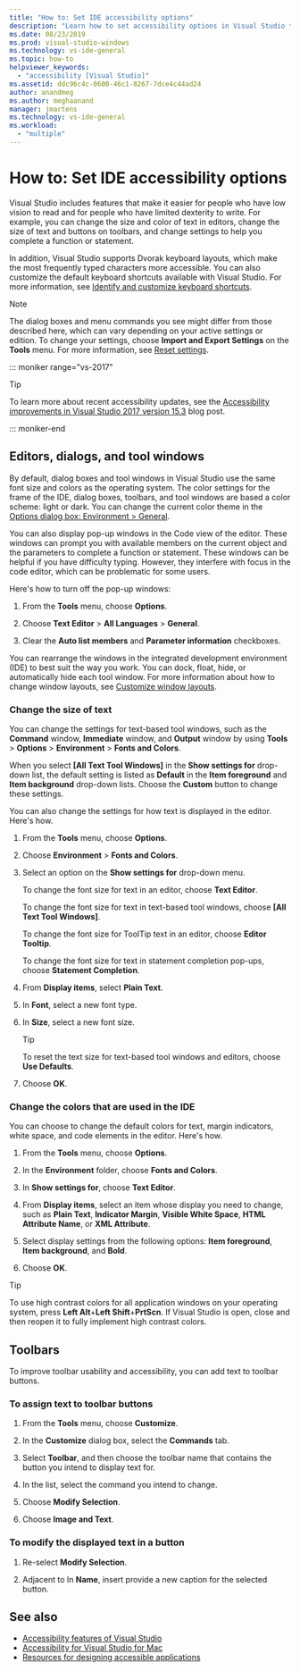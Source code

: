 ```yaml
---
title: "How to: Set IDE accessibility options"
description: "Learn how to set accessibility options in Visual Studio that will make its integrated development environment (IDE) easier for everyone to use, including for people who have low vision to read and for people who have limited dexterity to write."
ms.date: 08/23/2019
ms.prod: visual-studio-windows
ms.technology: vs-ide-general
ms.topic: how-to
helpviewer_keywords:
  - "accessibility [Visual Studio]"
ms.assetid: ddc96c4c-0600-46c1-8267-7dce4c44ad24
author: anandmeg
ms.author: meghaanand
manager: jmartens
ms.technology: vs-ide-general
ms.workload:
  - "multiple"
---
```

# How to: Set IDE accessibility options

Visual Studio includes features that make it easier for people who have low vision to read and for people who have limited dexterity to write. For example, you can change the size and color of text in editors, change the size of text and buttons on toolbars, and change settings to help you complete a function or statement.

In addition, Visual Studio supports Dvorak keyboard layouts, which make the most frequently typed characters more accessible. You can also customize the default keyboard shortcuts available with Visual Studio. For more information, see [Identify and customize keyboard shortcuts](../../ide/identifying-and-customizing-keyboard-shortcuts-in-visual-studio.md).

> [!NOTE]
> The dialog boxes and menu commands you see might differ from those described here, which can vary depending on your active settings or edition. To change your settings, choose **Import and Export Settings** on the **Tools** menu. For more information, see [Reset settings](../environment-settings.md#reset-settings).

::: moniker range="vs-2017"

> [!TIP]
> To learn more about recent accessibility updates, see the [Accessibility improvements in Visual Studio 2017 version 15.3](https://devblogs.microsoft.com/visualstudio/accessibility-improvements-in-visual-studio-2017-version-15-3/) blog post.

::: moniker-end

## Editors, dialogs, and tool windows

By default, dialog boxes and tool windows in Visual Studio use the same font size and colors as the operating system. The color settings for the frame of the IDE, dialog boxes, toolbars, and tool windows are based a color scheme: light or dark. You can change the current color theme in the [Options dialog box: Environment > General](../../ide/reference/general-environment-options-dialog-box.md).

You can also display pop-up windows in the Code view of the editor. These windows can prompt you with available members on the current object and the parameters to complete a function or statement. These windows can be helpful if you have difficulty typing. However, they interfere with focus in the code editor, which can be problematic for some users.

Here's how to turn off the pop-up windows:

1. From the **Tools** menu, choose **Options**.

1. Choose **Text Editor** > **All Languages** > **General**.

1. Clear the **Auto list members** and **Parameter information** checkboxes.

You can rearrange the windows in the integrated development environment (IDE) to best suit the way you work. You can dock, float, hide, or automatically hide each tool window. For more information about how to change window layouts, see [Customize window layouts](../../ide/customizing-window-layouts-in-visual-studio.md).

### Change the size of text

You can change the settings for text-based tool windows, such as the **Command** window, **Immediate** window, and **Output** window by using **Tools** > **Options** > **Environment** > **Fonts and Colors**.

When you select **[All Text Tool Windows]** in the **Show settings for** drop-down list, the default setting is listed as **Default** in the **Item foreground** and **Item background** drop-down lists. Choose the **Custom** button to change these settings.

You can also change the settings for how text is displayed in the editor. Here's how.

1. From the **Tools** menu, choose **Options**.

1. Choose **Environment** > **Fonts and Colors**.

1. Select an option on the **Show settings for** drop-down menu.

    To change the font size for text in an editor, choose **Text Editor**.

    To change the font size for text in text-based tool windows, choose **[All Text Tool Windows]**.

    To change the font size for ToolTip text in an editor, choose **Editor Tooltip**.

    To change the font size for text in statement completion pop-ups, choose **Statement Completion**.

1. From **Display items**, select **Plain Text**.

1. In **Font**, select a new font type.

1. In **Size**, select a new font size.

    > [!TIP]
    > To reset the text size for text-based tool windows and editors, choose **Use Defaults**.

7. Choose **OK**.

### Change the colors that are used in the IDE

You can choose to change the default colors for text, margin indicators, white space, and code elements in the editor. Here's how.

1. From the **Tools** menu, choose **Options**.

1. In the **Environment** folder, choose **Fonts and Colors**.

1. In **Show settings for**, choose **Text Editor**.

1. From **Display items**, select an item whose display you need to change, such as **Plain Text**, **Indicator Margin**, **Visible White Space**, **HTML Attribute Name**, or **XML Attribute**.

1. Select display settings from the following options: **Item foreground**, **Item background**, and **Bold**.

1. Choose **OK**.

> [!TIP]
> To use high contrast colors for all application windows on your operating system, press **Left Alt**+**Left Shift**+**PrtScn**. If Visual Studio is open, close and then reopen it to fully implement high contrast colors.

## Toolbars

To improve toolbar usability and accessibility, you can add text to toolbar buttons.

### To assign text to toolbar buttons

1. From the **Tools** menu, choose **Customize**.

1. In the **Customize** dialog box, select the **Commands** tab.

1. Select **Toolbar**, and then choose the toolbar name that contains the button you intend to display text for.

1. In the list, select the command you intend to change.

1. Choose **Modify Selection**.

1. Choose **Image and Text**.

### To modify the displayed text in a button

1. Re-select **Modify Selection**.

1. Adjacent to In **Name**, insert provide a new caption for the selected button.

## See also

* [Accessibility features of Visual Studio](../../ide/reference/accessibility-features-of-visual-studio.md)
* [Accessibility for Visual Studio for Mac](/visualstudio/mac/accessibility/)
* [Resources for designing accessible applications](../../ide/reference/resources-for-designing-accessible-applications.md)
